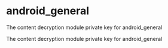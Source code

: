 # android_general
The content decryption module private key for android_general 


The content decryption module private key for android_general 
